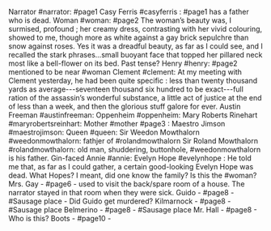 Narrator #narrator: #page1 
Casy Ferris #casyferris : #page1 has a father who is dead.
Woman #woman: #page2 The woman’s beauty was, I surmised, profound ; her creamy dress, contrasting with her vivid colouring, showed to me, though more as white against a gay brick sepulchre than snow against roses. Yes it was a dreadful beauty, as far as I could see, and I recalled the stark phrases...small buoyant face that topped her pillared neck most like a bell-flower on its bed. Past tense?
Henry #henry: #page2 mentioned to be near #woman
Clement #clement: At my meeting with Clement yesterday, he had been quite specific : less than twenty thousand yards as average---seventeen thousand six hundred to be exact---full ration of the assassin’s wonderful substance, a little act of justice at the end of less than a week, and then
the glorious stuff galore for ever.
Austin Freeman #austinfreeman:
Oppenheim #oppenheim: 
Mary Roberts Rinehart #maryrobertsreinhart: 
Mother #mother #page3 : 
Maestro Jimson #maestrojimson: 
Queen #queen:
Sir Weedon Mowthalorn #weedonmowthalorn: fathjer of #rolandmowthalorn 
Sir Roland Mowthalorn #rolandmowthalorn: old man, shuddering, buttonhole, #weedonmowthalorn is his father.
Gin-faced Annie #annie: 
Evelyn Hope #evelynhope : He told me that, as far as I could gather, a certain good-looking Evelyn Hope was dead. What Hopes? I meant, did one know the family? Is this the #woman?
Mrs. Gay - #page6 - used to visit the back/spare room of a house. The narrator stayed in that room when they were sick.
Guido - #page8 - #Sausage place - Did Guido get murdered?
Kilmarnock - #page8 - #Sausage place
Belmerino - #page8 - #Sausage place
Mr. Hall - #page8 - Who is this?
Boots - #page10 - 
